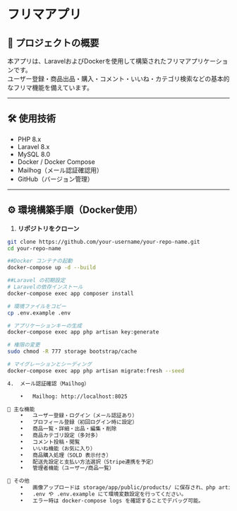 # フリマアプリ

## 📌 プロジェクトの概要

本アプリは、LaravelおよびDockerを使用して構築されたフリマアプリケーションです。  
ユーザー登録・商品出品・購入・コメント・いいね・カテゴリ検索などの基本的なフリマ機能を備えています。

---

## 🛠 使用技術

- PHP 8.x
- Laravel 8.x
- MySQL 8.0
- Docker / Docker Compose
- Mailhog（メール認証確認用）
- GitHub（バージョン管理）

---

## ⚙️ 環境構築手順（Docker使用）

1. **リポジトリをクローン**

```bash
git clone https://github.com/your-username/your-repo-name.git
cd your-repo-name

##Docker コンテナの起動
docker-compose up -d --build

##Laravel の初期設定
# Laravelの依存インストール
docker-compose exec app composer install

# 環境ファイルをコピー
cp .env.example .env

# アプリケーションキーの生成
docker-compose exec app php artisan key:generate

# 権限の変更
sudo chmod -R 777 storage bootstrap/cache

# マイグレーションとシーディング
docker-compose exec app php artisan migrate:fresh --seed

4.	メール認証確認（Mailhog）

	•	Mailhog: http://localhost:8025

📁 主な機能
	•	ユーザー登録・ログイン（メール認証あり）
	•	プロフィール登録（初回ログイン時に設定）
	•	商品一覧・詳細・出品・編集・削除
	•	商品カテゴリ設定（多対多）
	•	コメント投稿・閲覧
	•	いいね機能（お気に入り）
	•	商品購入処理（SOLD 表示付き）
	•	配送先設定と支払い方法選択（Stripe連携を予定）
	•	管理者機能（ユーザー/商品一覧）

📌 その他
	•	画像アップロードは storage/app/public/products/ に保存され、php artisan storage:link により公開。
	•	.env や .env.example にて環境変数設定を行ってください。
	•	エラー時は docker-compose logs を確認することでデバッグ可能。
